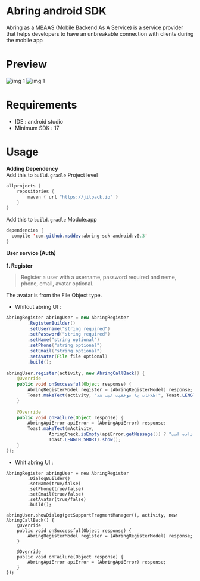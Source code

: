 # Abring android SDK
Abring as a MBAAS (Mobile Backend As A Service) is a service provider that helps developers to have an unbreakable connection with clients during the mobile app

# Preview
![img 1](http://s8.picofile.com/file/8312681284/111.png) 
![img 1](http://s9.picofile.com/file/8312681300/222.png) 

# Requirements
- IDE : android studio
- Minimum SDK : 17

# Usage

**Adding Dependency**
</br>
Add this to `build.gradle` Project level
</br>
```java
allprojects {
    repositories {
        maven { url "https://jitpack.io" }
    }
}
```
Add this to `build.gradle` Module:app
</br>
```java
dependencies {
  compile 'com.github.msddev:abring-sdk-android:v0.3'
}
```

**User service (Auth)**
</br>
</br>
**1. Register**
> Register a user with a username, password required and neme, phone, email, avatar optional.

The avatar is from the File Object type.

- Whitout abring UI :
```java
AbringRegister abringUser = new AbringRegister 
        .RegisterBuilder()                     
        .setUsername("string required")        
        .setPassword("string required")        
        .setName("string optional")            
        .setPhone("string optional")           
        .setEmail("string optional")           
        .setAvatar(File file optional)         
        .build();                              
        
abringUser.register(activity, new AbringCallBack() {                                                              
    @Override                                                                                                     
    public void onSuccessful(Object response) {                                                                   
        AbringRegisterModel register = (AbringRegisterModel) response;                                            
        Toast.makeText(activity, "اطلاعات با موفقیت ثبت شد", Toast.LENGTH_SHORT).show();                          
    }                                                                                                             
                                                                                                                  
    @Override                                                                                                     
    public void onFailure(Object response) {                                                                      
        AbringApiError apiError = (AbringApiError) response;                                                      
        Toast.makeText(mActivity,                                                                                 
                AbringCheck.isEmpty(apiError.getMessage()) ? "متاسفانه خطایی رخ داده است" : apiError.getMessage(),
                Toast.LENGTH_SHORT).show();                                                                       
    }                                                                                                             
});                                                                                                               
```

- Whit abring UI :
```
AbringRegister abringUser = new AbringRegister 
        .DialogBuilder()                       
        .setName(true/false)       
        .setPhone(true/false)      
        .setEmail(true/false)      
        .setAvatar(true/false)     
        .build();                              
        
abringUser.showDialog(getSupportFragmentManager(), activity, new AbringCallBack() { 
    @Override                                                                       
    public void onSuccessful(Object response) {                                     
        AbringRegisterModel register = (AbringRegisterModel) response;              
    }                                                                               
                                                                                    
    @Override                                                                       
    public void onFailure(Object response) {                                        
        AbringApiError apiError = (AbringApiError) response;                        
    }                                                                               
});                                                                                 
```
